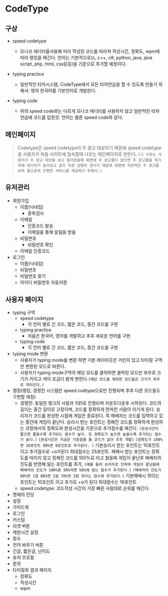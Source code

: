 # CodeType

## 구상
- speed codetype
    - 모나코 에디터를사용해 미리 작성된 코드를 따라쳐 작성시간, 정확도, wpm에 따라 랭킹을 매긴다. 언어는 기본적으로(c, c++, c#, python, java, java script, php, html, css등등)을 기준으로 추가할 예정이다.
    
 - typing practice
    - 일반적인 타자시스템, CodeType에서 모든 타자연습을 할 수 있도록 만들기 위해서. 영어 한국어를 기본언어로 개발한다.

 - typing code
    - 위의 speed code와는 다르게 모나코 에디터를 사용하지 않고 일반적인 타자연습에 코드를 입힌것. 언어는 물론 speed code와 같다.

## 메인페이지
> Codetype은 speed codetype이 주 광고 대상이기 때문에 speed codetype을 사용자가 처음 사이트에 접속할때 나오는 메인페이지로 만든다.
`(그 이유는 사용자가 주 광고 대상을 보고 들어왔을때 화면에 주 광고물이 없으면 주 광고물을 하기 위해 여기저기 눌러보고 골치 아픈 상황이 생기기 때문에 화면에 직관적인 주 광고물 보여 줌으로써 간편한 서비스를 제공하기 위해서.)`

## 유저관리
- 회원가입
    - 이름(닉네임)
        - 중복검사
    - 이메일
        - 인증코드 발송
        - 이메일을 통해 알림을 받음
    - 비밀번호
        - 비밀번호 확인
    - 이메일 인증코드
- 로그인
    - 이름(닉네임)
    - 비밀번호
    - 비밀번호 찾기
    - 아이디 비밀번호 자동저장

## 사용자 페이지
- typing 구역
    - speed codetype
        - 각 언어 별로 긴 코드, 짧은 코드, 중간 코드를 구현
    - typing practice
        - 처음은 한국어, 영어를 개발하고 추후 새로운 언어를 구현
    - typing code
        - 각 언어 별로 긴 코드, 짧은 코드, 중간 코드를 구현
- typing mode 변환
    - 사용자가 typing mode를 변환 하면 기본 레이아웃은 가만히 있고 타이핑 구역만 변환된 모드로 바뀐다.
    - 사용자가 typing mode구역의 해당 모드를 클릭하면 클릭된 모드만 좌우로 크기가 커지고 색이 조금더 밝게 변한다.`(해당 모드를 제외한 모드들은 크기가 좌우로 작아진다.)`
- 랭킹(랭킹, 경쟁전 시스템은 speed codtype으로만 진행되며 추후 다른 모드들도 구현할 예정)
    - 경쟁전: 동일한 랭크의 사람과 1대1로 진행되며 카운트다운후 시작된다.
    코드의 길이는 중간 길이로 고정이며, 코드를 정확하게 먼저친 사람이 이기게 된다.
    승리자가 코드를 완성한 시점에 게임은 종료된다.
    즉 패배자는 코드를 입력하고 있는 중간에 게임이 끝난다.
    승리시 받는 포인트는 정해진 코드를 정확하게 완성하는 과정에서의 정확도와 완성시간을 기준으로 추가점수를 매긴다.
    `(완성시간이 짧으면 짧을수록 추가되는 점수가 높다. 또 정확도가 높으면 높을수록 추가되는 점수가 높다.)`
    `(완성시간은 지금은 기준점을 둘 코드가 없어 추후 개발)`
    `(정확도가 100%면 10포인트 90%면 9포인트로 추가된다. )`
    기본승리시 받는 포인트는 10포인트이고 추가점수로 +α가된다 최대점수는 25포인트.
    패배시 받는 포인트는 정확도를 따지지 않고 정해진 코드를 100%로 라고 쳤을때 게임이 끝난후 패배자의 진도를 반영해 잃는 포인트를 추가, 
    `(예를 들어 승리자로 인하여 게임이 끝났을때 패배자의 진도가 100%중 50%라면 50%에 맞는 점수가 추가된다.)`
    `(패배자의 진도가 90%면 1점 80%면 2점 70%면 3점 깎이는 점수에 추가된다.)`
    기본패배시 깎이는 포인트는 10포인트 이고 추가로 +α가 된다 최대점수는 16포인트
    <!-- - 주간랭킹: 매주 지정된 코드로 실행되고 주간랭킹의 코드 길이는 중간 길이로 고정이다. -->
    <!-- - 일간랭킹: 매일 지정된 코드로 실행되고 일간랭킹의 코드 길이는 긴, 짧은, 중간 길이로 모두 가능하다. -->
    - speed codetype: 코드작성 시간이 가장 빠른 사람대로 순위를 매긴다.
    <!-- - typing practice: 정확도와 wpm을 기준으로 순위를 매긴다.
    - typing code: typing practice와 마찬가지로 정홛고와 wpm을 기준으로 순위를 매긴다. -->
- 명예의 전당
- 설정
- 가이드북
- 로그인
- 커스텀
- 리셋 버튼
- 제한시간 설정
- 횟수  
- 언어 바꾸기 버튼
- 긴글, 짧은글, 난이도
- 유저 프로필
- 문의
- 타이핑후 결과 페이지
    - 정확도
    - 작성시간
    - wpm
